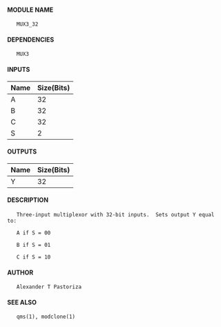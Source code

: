 #### MODULE NAME
       MUX3_32

#### DEPENDENCIES
       MUX3

#### INPUTS
Name | Size(Bits)
-----|------------
A   |     32     
B   |     32     
C   |     32     
S   |     2      

#### OUTPUTS
Name | Size(Bits)
-----|------------
Y   |     32     

#### DESCRIPTION
       Three-input multiplexor with 32-bit inputs.  Sets output Y equal to:

       A if S = 00

       B if S = 01

       C if S = 10

#### AUTHOR
       Alexander T Pastoriza

#### SEE ALSO
       qms(1), modclone(1)
